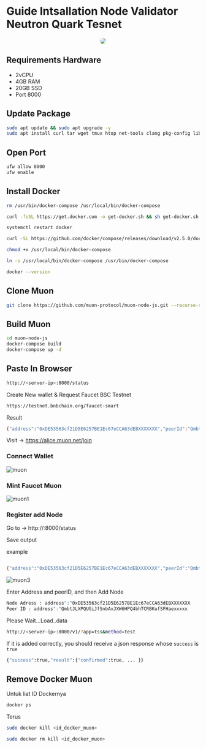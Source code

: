 
# Guide Intsallation Node Validator Neutron Quark Tesnet


<p align="center">
  <img style="margin: auto; border-radius: 50%;" src="https://user-images.githubusercontent.com/65535542/213711680-fd483b03-6635-4f4d-8156-a1a8be79a126.png">
</p>

## Requirements Hardware

- 2vCPU 
- 4GB RAM 
- 20GB SSD
- Port 8000

## Update Package

```bash
sudo apt update && sudo apt upgrade -y
sudo apt install curl tar wget tmux htop net-tools clang pkg-config libssl-dev jq build-essential git make ncdu docker-compose -y
```

## Open Port

```bash
ufw allow 8000
ufw enable
```

## Install Docker 
```bash
rm /usr/bin/docker-compose /usr/local/bin/docker-compose
```
```bash
curl -fsSL https://get.docker.com -o get-docker.sh && sh get-docker.sh
```
```bash
systemctl restart docker
```
```bash
curl -SL https://github.com/docker/compose/releases/download/v2.5.0/docker-compose-linux-x86_64 -o /usr/local/bin/docker-compose
```
```bash
chmod +x /usr/local/bin/docker-compose
```
```bash
ln -s /usr/local/bin/docker-compose /usr/bin/docker-compose
```
```bash
docker --version
```

## Clone Muon

```bash
git clone https://github.com/muon-protocol/muon-node-js.git --recurse-submodules --branch testnet
```

## Build Muon

```bash
cd muon-node-js
docker-compose build
docker-compose up -d
```

## Paste In Browser

```bash
http://<server-ip>:8000/status
```
Create New wallet & Request Faucet BSC Testnet
```bash
https://testnet.bnbchain.org/faucet-smart
```
Result
```bash
{"address":"0xDE53563cf21D5E6257BE1Ec67eCCA63dEBXXXXXXX","peerId":"QmbtJLXPQUGiJfSnbAxJXW6HPQ4bhTCRBKufSFHaexxxxx","managerContract":{"network":"bsctest","address":"0x2efB53c11FC935f6114B3fC37AaFa6a76B263a4E"},"shield":{"enable":false,"apps":[]},"addedToNetwork":false}
```

Visit -> https://alice.muon.net/join 
### Connect Wallet

![muon](https://user-images.githubusercontent.com/65535542/213710107-ee12c47a-692f-4131-a782-8ad295dd87dd.png)

### Mint Faucet Muon

![muon1](https://user-images.githubusercontent.com/65535542/213710401-cb58f64d-5c07-4edf-986e-bef31a6d21d1.png)


### Register add Node

Go to -> http://<server-ip>:8000/status

Save output

example
```bash

{"address":"0xDE53563cf21D5E6257BE1Ec67eCCA63dEBXXXXXXX","peerId":"QmbtJLXPQUGiJfSnbAxJXW6HPQ4bhTCRBKufSFHaexxxxx","managerContract":{"network":"bsctest","address":"0x2efB53c11FC935f6114B3fC37AaFa6a76B263a4E"},"shield":{"enable":false,"apps":[]},"addedToNetwork":false}
```
  
![muon3](https://user-images.githubusercontent.com/65535542/213770172-54cd5744-506a-4eb8-a666-47e8f74dac3d.png)
  
Enter Address and peerID, and then Add Node
```bash
Node Adress : address":"0xDE53563cf21D5E6257BE1Ec67eCCA63dEBXXXXXXX
Peer ID : address":"QmbtJLXPQUGiJfSnbAxJXW6HPQ4bhTCRBKufSFHaexxxxx
```
  
Please Wait...Load..data
```bash
http://<server-ip>:8000/v1/?app=tss&method=test
```

If it is added correctly, you should receive a json response whose `success` is `true`
```bash
{"success":true,"result":{"confirmed":true, ... }}
```

## Remove Docker Muon

Untuk liat ID Dockernya 
```bash
docker ps 
```
Terus 
```bash
sudo docker kill <id_docker_muon>
```
```bash
sudo docker rm kill <id_docker_muon>
```
